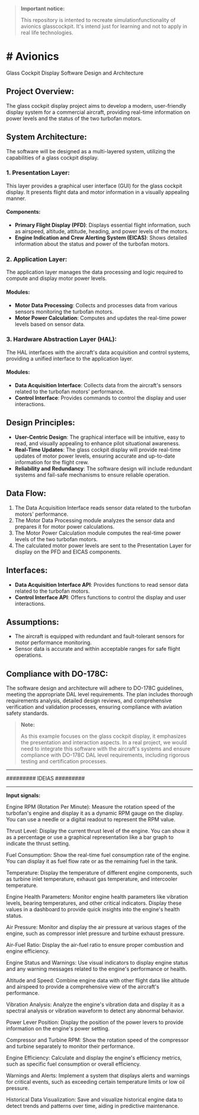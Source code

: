 > **Important notice:**
>
> This repository is intented to recreate simulationfunctionality of avionics glasscockpit.
> It's intend just for learning and not to apply in real life technologies.


<h1># Avionics</h1>

Glass Cockpit Display Software Design and Architecture


<h2>Project Overview:</h2>
    <p>
      The glass cockpit display project aims to develop a modern, user-friendly display system for a commercial aircraft, providing real-time information on power levels and the status of the two turbofan motors.
    </p>
    
<h2>System Architecture:</h2>
    <p>
      The software will be designed as a multi-layered system, utilizing the capabilities of a glass cockpit display.
    </p>
    <h3>1. Presentation Layer:</h3>
      <p>
        This layer provides a graphical user interface (GUI) for the glass cockpit display. It presents flight data and motor information in a visually appealing manner.
      </p>
      <h4>Components:</h4>
      <ul>
          <li>
              <strong>Primary Flight Display (PFD)</strong>: Displays essential flight information, such as airspeed, altitude, attitude, heading, and power levels of the motors.
          </li>
          <li>
              <strong>Engine Indication and Crew Alerting System (EICAS)</strong>: Shows detailed information about the status and power of the turbofan motors.            </li>
      </ul>
    <h3>2. Application Layer:</h3>
      <p>
        The application layer manages the data processing and logic required to compute and display motor power levels.
      </p>
      <h4>Modules:</h4>
      <ul>
          <li>
              <strong>Motor Data Processing</strong>:
              Collects and processes data from various sensors monitoring the turbofan motors.</li>
          <li>
            <strong>Motor Power Calculation</strong>: 
            Computes and updates the real-time power levels based on sensor data.</li>
      </ul>
    <h3>3. Hardware Abstraction Layer (HAL):</h3>
    <p>
      The HAL interfaces with the aircraft's data acquisition and control systems, providing a unified interface to the application layer.
    </p>
    <h4>Modules:</h4>
    <ul>
        <li>
            <strong>Data Acquisition Interface</strong>:
            Collects data from the aircraft's sensors related to the turbofan motors' performance.</li>
        <li>
            <strong>Control Interface</strong>:
            Provides commands to control the display and user interactions.</li>
    </ul>
  <h2>Design Principles:</h2>
    <ul>
        <li>
            <strong>User-Centric Design</strong>:
            The graphical interface will be intuitive, easy to read, and visually appealing to enhance pilot situational awareness.</li>
        <li>
            <strong>Real-Time Updates</strong>:
            The glass cockpit display will provide real-time updates of motor power levels, ensuring accurate and up-to-date information for the flight crew.
        </li>
        <li>
            <strong>Reliability and Redundancy</strong>:
            The software design will include redundant systems and fail-safe mechanisms to ensure reliable operation.</li>
    </ul>
  <h2>Data Flow:</h2>
    <ol>
        <li>The Data Acquisition Interface reads sensor data related to the turbofan motors' performance.</li>
        <li>The Motor Data Processing module analyzes the sensor data and prepares it for motor power calculations.</li>
        <li>The Motor Power Calculation module computes the real-time power levels of the two turbofan motors.</li>
        <li>The calculated motor power levels are sent to the Presentation Layer for display on the PFD and EICAS components.</li>
    </ol>
  <h2>Interfaces:</h2>
    <ul>
        <li>
            <strong>Data Acquisition Interface API</strong>:
            Provides functions to read sensor data related to the turbofan motors.</li>
        <li>
            <strong>Control Interface API</strong>:
            Offers functions to control the display and user interactions.</li>
    </ul>
  <h2>Assumptions:</h2>
    <ul>
        <li>The aircraft is equipped with redundant and fault-tolerant sensors for motor performance monitoring.</li>
        <li>Sensor data is accurate and within acceptable ranges for safe flight operations.</li>
    </ul>
  <h2>Compliance with DO-178C:</h2>
    <p>
      The software design and architecture will adhere to DO-178C guidelines, meeting the appropriate DAL level requirements. The plan includes thorough requirements analysis, detailed design reviews, and comprehensive verification and validation processes, ensuring compliance with aviation safety standards.
    </p>

> **Note:**
>
> As this example focuses on the glass cockpit display, it emphasizes the presentation and interaction aspects.
> In a real project, we would need to integrate this software with the aircraft's systems and ensure compliance with DO-178C DAL level requirements, including rigorous testing and certification processes.



<hr>
######### IDEIAS #########
<hr>

**Input signals:**

Engine RPM (Rotation Per Minute): Measure the rotation speed of the turbofan's engine and display it as a dynamic RPM gauge on the display. You can use a needle or a digital readout to represent the RPM value.

Thrust Level: Display the current thrust level of the engine. You can show it as a percentage or use a graphical representation like a bar graph to indicate the thrust setting.

Fuel Consumption: Show the real-time fuel consumption rate of the engine. You can display it as fuel flow rate or as the remaining fuel in the tank.

Temperature: Display the temperature of different engine components, such as turbine inlet temperature, exhaust gas temperature, and intercooler temperature.

Engine Health Parameters: Monitor engine health parameters like vibration levels, bearing temperatures, and other critical indicators. Display these values in a dashboard to provide quick insights into the engine's health status.

Air Pressure: Monitor and display the air pressure at various stages of the engine, such as compressor inlet pressure and turbine exhaust pressure.

Air-Fuel Ratio: Display the air-fuel ratio to ensure proper combustion and engine efficiency.

Engine Status and Warnings: Use visual indicators to display engine status and any warning messages related to the engine's performance or health.

Altitude and Speed: Combine engine data with other flight data like altitude and airspeed to provide a comprehensive view of the aircraft's performance.

Vibration Analysis: Analyze the engine's vibration data and display it as a spectral analysis or vibration waveform to detect any abnormal behavior.

Power Lever Position: Display the position of the power levers to provide information on the engine's power setting.

Compressor and Turbine RPM: Show the rotation speed of the compressor and turbine separately to monitor their performance.

Engine Efficiency: Calculate and display the engine's efficiency metrics, such as specific fuel consumption or overall efficiency.

Warnings and Alerts: Implement a system that displays alerts and warnings for critical events, such as exceeding certain temperature limits or low oil pressure.

Historical Data Visualization: Save and visualize historical engine data to detect trends and patterns over time, aiding in predictive maintenance.






